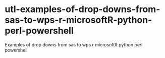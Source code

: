 # utl-examples-of-drop-downs-from-sas-to-wps-r-microsoftR-python-perl-powershell
Examples of drop downs from sas to wps r microsoftR python perl powershell
